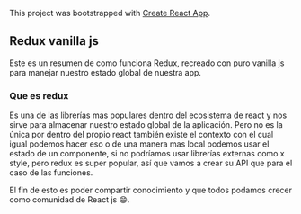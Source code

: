 This project was bootstrapped with [Create React App](https://github.com/facebook/create-react-app).

## Redux vanilla js

Este es un resumen de como funciona Redux, recreado con puro vanilla js
para manejar nuestro estado global de nuestra app.

### Que es redux 

Es una de las librerías mas populares dentro del ecosistema de react y nos sirve para almacenar nuestro estado global de la aplicación. Pero no es la única por dentro del propio react también existe el contexto con el cual igual podemos hacer eso o de una manera mas local podemos usar el estado de un componente, si no podríamos usar librerías externas como x style, pero redux es super popular, así que vamos a crear su API que para el caso de las funciones.

El fin de esto es poder compartir conocimiento y que todos podamos crecer como comunidad de React js 😄.